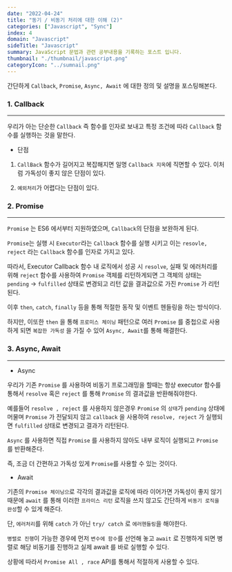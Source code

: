 ```yaml
---
date: "2022-04-24"
title: "동기 / 비동기 처리에 대한 이해 (2)"
categories: ["Javascript", "Sync"]
index: 4
domain: "Javascript"
sideTitle: "Javascript"
summary: JavaScript 문법과 관련 공부내용을 기록하는 포스트 입니다.
thumbnail: "./thumbnail/javascript.png"
categoryIcon: "../sumnail.png"
---
```


간단하게 `Callback`, `Promise`, `Async, Await` 에 대한 정의 및 설명을 포스팅해본다.

### 1. Callback
---

우리가 아는 단순한 `Callback` 즉 함수를 인자로 보내고 특정 조건에 따라 `Callback` 함수를 실행하는 것을 말한다.

- 단점  

1. `CallBack` 함수가 길어지고 복잡해지면 일명 `Callback 지옥`에 직면할 수 있다. 이처럼 가독성이 좋지 않은 단점이 있다.

2. `예외처리`가 어렵다는 단점이 있다.

### 2. Promise
---

`Promise` 는 ES6 에서부터 지원하였으며, `Callback`의 단점을 보완하게 된다.

`Promise`는 실행 시 `Executor`라는 `Callback` 함수를 실행 시키고 이는 `resovle, reject` 라는 `Callback` 함수를 인자로 가지고 있다.

따라서, Executor Callback 함수 내 로직에서 성공 시 `resolve`, 실패 및 에러처리를 위해 `reject` 함수를 사용하여 `Promise` 객체를 리턴하게되면
그 객체의 상태는 `pending` -> `fulfilled` 상태로 변경되고 리턴 값을 결과값으로 가진 `Promise` 가 리턴된다.

이후 `then`, `catch`, `finally` 등을 통해 적절한 동작 및 이벤트 헨들링을 하는 방식이다.

하지만, 이또한 `then` 을 통해 `프로미스 체이닝` 패턴으로 여러 `Promise` 를 중첩으로 사용하게 되면 `복잡한 가독성` 을 가질 수 있어 `Async, Await`를 통해 해결한다.

### 3. Async, Await
---

- Async
 
 우리가 기존 `Promise` 를 사용하여 비동기 프로그래밍을 할때는 항상 executor 함수를 통해서 `resolve` 혹은 `reject` 를 통해 `Promise` 의 결과값을 반환해줘야한다.

 예를들어 `resolve , reject` 를 사용하지 않은경우 `Promise` 의 `상태`가 `pending` 상태에 머물며 `Promise` 가 전달되지 않고 `callback` 을 사용하여 `resolve, reject` 가 실행되면 `fulfilled` 상태로 변경되고 결과가 리턴된다.

 `Async` 를 사용하면 직접 `Promise` 를 사용하지 않아도 내부 로직이 실행되고 `Promise` 를 반환해준다.

즉, 조금 더 간편하고 가독성 있게 `Promise`를 사용할 수 있는 것이다.

- Await

 기존의 `Promise 체이닝으`로 각각의 결과값을 로직에 따라 이어가면 가독성이 좋지 않기 때문에
 `await` 를 통해 이러한 `프라미스 리턴` 로직을 쓰지 않고도 간단하게 `비동기 로직을 완성`할 수 있게 해준다.

 단, `에러처리`를 위해 `catch` 가 아닌 `try/ catch` 로 `에러헨들링`을 해야한다.

 `병렬로 진행`이 가능한 경우에 먼저 `변수에 함수`를 선언해 놓고 `await` 로 진행하게 되면 병렬로 해당 비동기를 진행하고
 실제 await 를 바로 실행할 수 있다.

 상황에 따라서 `Promise All , race` API를 통해서 적절하게 사용할 수 있다.

